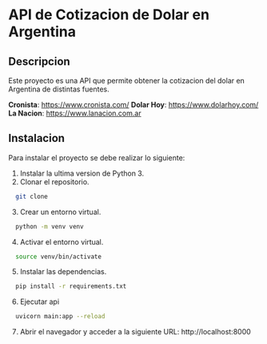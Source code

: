 # API de Cotizacion de Dolar en Argentina

## Descripcion

Este proyecto es una API que permite obtener la cotizacion del dolar en Argentina de distintas fuentes.

**Cronista**: https://www.cronista.com/
**Dolar Hoy**: https://www.dolarhoy.com/
**La Nacion**: https://www.lanacion.com.ar

## Instalacion

Para instalar el proyecto se debe realizar lo siguiente:

1. Instalar la ultima version de Python 3.
2. Clonar el repositorio.

```bash
  git clone
```

3. Crear un entorno virtual.

```bash
  python -m venv venv
```

4. Activar el entorno virtual.

```bash
  source venv/bin/activate
```

5. Instalar las dependencias.

```bash
  pip install -r requirements.txt
```

6. Ejecutar api

```bash
  uvicorn main:app --reload
```

7. Abrir el navegador y acceder a la siguiente URL: http://localhost:8000
